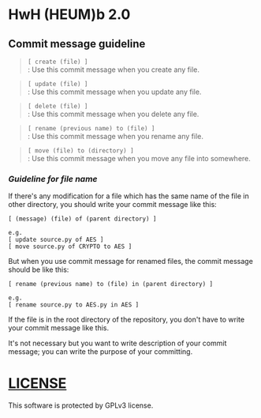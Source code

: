 # HwH (HEUM)b 2.0

## Commit message guideline

> `[ create (file) ]`\
: Use this commit message when you create any file.

> `[ update (file) ]`\
: Use this commit message when you update any file.

> `[ delete (file) ]`\
: Use this commit message when you delete any file.

> `[ rename (previous name) to (file) ]`\
: Use this commit message when you rename any file.

> `[ move (file) to (directory) ]`\
: Use this commit message when you move any file into somewhere.

### *Guideline for file name*
If there's any modification for a file which has the same name of the file in other directory, you should write your commit message like this:
```
[ (message) (file) of (parent directory) ]

e.g.
[ update source.py of AES ]
[ move source.py of CRYPTO to AES ]
```
But when you use commit message for renamed files, the commit message should be like this:
```
[ rename (previous name) to (file) in (parent directory) ]

e.g.
[ rename source.py to AES.py in AES ]
```
If the file is in the root directory of the repository, you don't have to write your commit message like this.

It's not necessary but you want to write description of your commit message; you can write the purpose of your committing.

# [LICENSE](LICENSE)
This software is protected by GPLv3 license.
